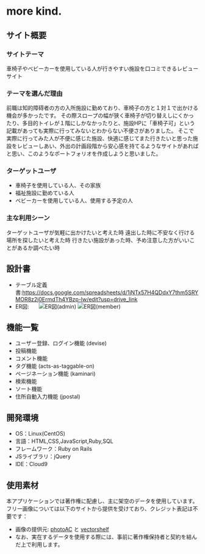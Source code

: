 # more kind.
## サイト概要
### サイトテーマ
車椅子やベビーカーを使用している人が行きやすい施設を口コミできるレビューサイト
​
### テーマを選んだ理由
前職は知的障碍者の方の入所施設に勤めており、車椅子の方と１対１で出かける機会が多かったです。
その際スロープの幅が狭く車椅子が切り替えしにくかったり、多目的トイレが１階にしかなかったりと、施設HPに「車椅子可」という記載があっても実際に行ってみないとわからない不便さがありました。
そこで実際に行ってみた人が不便に感じた施設、快適に感じてまた行きたいと思った施設をレビューしあい、外出の計画段階から安心感を持てるようなサイトがあればと思い、このようなポートフォリオを作成しようと思いました。

### ターゲットユーザ
- 車椅子を使用している人、その家族
- 福祉施設に勤めている人
- ベビーカーを使用している人、使用する予定の人
​
### 主な利用シーン
ターゲットユーザが気軽に出かけたいと考えた時
遠出した時に不安なく行ける場所を探したいと考えた時
行きたい施設があった時、予め注意した方がいいことがあるか調べたい時

## 設計書
  - テーブル定義書:https://docs.google.com/spreadsheets/d/1jNTx57H4QDdxY7thm5SRYMOR8z2j0ErmdTh4YBzp-lw/edit?usp=drive_link
  - ER図:
​ 　 ![ER図(admin)](https://github.com/user-attachments/assets/fceb4d89-bab3-42c6-8ac3-9e4372dd2492)
     ![ER図(member)](https://github.com/user-attachments/assets/aa6a00a3-84f7-42bd-82d6-c45066ae11a1)

## 機能一覧
- ユーザー登録、ログイン機能 (devise)
- 投稿機能
- コメント機能
- タグ機能 (acts-as-taggable-on)
- ページネーション機能 (kaminari)
- 検索機能
- ソート機能
- 住所自動入力機能 (jpostal)

## 開発環境
- OS：Linux(CentOS)
- 言語：HTML,CSS,JavaScript,Ruby,SQL
- フレームワーク：Ruby on Rails
- JSライブラリ：jQuery
- IDE：Cloud9
​
## 使用素材
本アプリケーションでは著作権に配慮し、主に架空のデータを使用しています。
フリー画像については以下のサイトから提供を受けており、クレジット表記は不要です：
- 画像の提供元: [photoAC](https://www.photo-ac.com/) と [vectorshelf](https://vectorshelf.com/)
- なお、実在するデータを使用する際には、事前に著作権保持者と契約を結んだ上で利用します。


